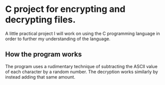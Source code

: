 # C project for encrypting and decrypting files. 
A little practical project I will work on using the C programming language in order to further my understanding of the language.

## How the program works
The program uses a rudimentary technique of subtracting the ASCII value of each character by a random number. The decryption works similarly by instead adding that same amount.